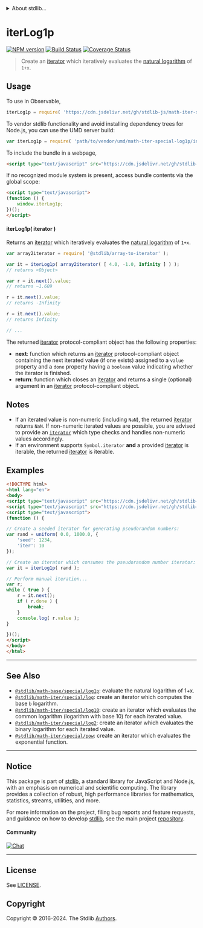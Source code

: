 <!--

@license Apache-2.0

Copyright (c) 2020 The Stdlib Authors.

Licensed under the Apache License, Version 2.0 (the "License");
you may not use this file except in compliance with the License.
You may obtain a copy of the License at

   http://www.apache.org/licenses/LICENSE-2.0

Unless required by applicable law or agreed to in writing, software
distributed under the License is distributed on an "AS IS" BASIS,
WITHOUT WARRANTIES OR CONDITIONS OF ANY KIND, either express or implied.
See the License for the specific language governing permissions and
limitations under the License.

-->


<details>
  <summary>
    About stdlib...
  </summary>
  <p>We believe in a future in which the web is a preferred environment for numerical computation. To help realize this future, we've built stdlib. stdlib is a standard library, with an emphasis on numerical and scientific computation, written in JavaScript (and C) for execution in browsers and in Node.js.</p>
  <p>The library is fully decomposable, being architected in such a way that you can swap out and mix and match APIs and functionality to cater to your exact preferences and use cases.</p>
  <p>When you use stdlib, you can be absolutely certain that you are using the most thorough, rigorous, well-written, studied, documented, tested, measured, and high-quality code out there.</p>
  <p>To join us in bringing numerical computing to the web, get started by checking us out on <a href="https://github.com/stdlib-js/stdlib">GitHub</a>, and please consider <a href="https://opencollective.com/stdlib">financially supporting stdlib</a>. We greatly appreciate your continued support!</p>
</details>

# iterLog1p

[![NPM version][npm-image]][npm-url] [![Build Status][test-image]][test-url] [![Coverage Status][coverage-image]][coverage-url] <!-- [![dependencies][dependencies-image]][dependencies-url] -->

> Create an [iterator][mdn-iterator-protocol] which iteratively evaluates the [natural logarithm][@stdlib/math/base/special/log1p] of `1+x`.

<!-- Section to include introductory text. Make sure to keep an empty line after the intro `section` element and another before the `/section` close. -->

<section class="intro">

</section>

<!-- /.intro -->

<!-- Package usage documentation. -->



<section class="usage">

## Usage

To use in Observable,

```javascript
iterLog1p = require( 'https://cdn.jsdelivr.net/gh/stdlib-js/math-iter-special-log1p@v0.2.0-umd/browser.js' )
```

To vendor stdlib functionality and avoid installing dependency trees for Node.js, you can use the UMD server build:

```javascript
var iterLog1p = require( 'path/to/vendor/umd/math-iter-special-log1p/index.js' )
```

To include the bundle in a webpage,

```html
<script type="text/javascript" src="https://cdn.jsdelivr.net/gh/stdlib-js/math-iter-special-log1p@v0.2.0-umd/browser.js"></script>
```

If no recognized module system is present, access bundle contents via the global scope:

```html
<script type="text/javascript">
(function () {
    window.iterLog1p;
})();
</script>
```

#### iterLog1p( iterator )

Returns an [iterator][mdn-iterator-protocol] which iteratively evaluates the [natural logarithm][@stdlib/math/base/special/log1p] of `1+x`.

```javascript
var array2iterator = require( '@stdlib/array-to-iterator' );

var it = iterLog1p( array2iterator( [ 4.0, -1.0, Infinity ] ) );
// returns <Object>

var r = it.next().value;
// returns ~1.609

r = it.next().value;
// returns -Infinity

r = it.next().value;
// returns Infinity

// ...
```

The returned [iterator][mdn-iterator-protocol] protocol-compliant object has the following properties:

-   **next**: function which returns an [iterator][mdn-iterator-protocol] protocol-compliant object containing the next iterated value (if one exists) assigned to a `value` property and a `done` property having a `boolean` value indicating whether the iterator is finished.
-   **return**: function which closes an [iterator][mdn-iterator-protocol] and returns a single (optional) argument in an [iterator][mdn-iterator-protocol] protocol-compliant object.

</section>

<!-- /.usage -->

<!-- Package usage notes. Make sure to keep an empty line after the `section` element and another before the `/section` close. -->

<section class="notes">

## Notes

-   If an iterated value is non-numeric (including `NaN`), the returned [iterator][mdn-iterator-protocol] returns `NaN`. If non-numeric iterated values are possible, you are advised to provide an [`iterator`][mdn-iterator-protocol] which type checks and handles non-numeric values accordingly.
-   If an environment supports `Symbol.iterator` **and** a provided [iterator][mdn-iterator-protocol] is iterable, the returned [iterator][mdn-iterator-protocol] is iterable.

</section>

<!-- /.notes -->

<!-- Package usage examples. -->

<section class="examples">

## Examples

<!-- eslint no-undef: "error" -->

```html
<!DOCTYPE html>
<html lang="en">
<body>
<script type="text/javascript" src="https://cdn.jsdelivr.net/gh/stdlib-js/random-iter-uniform@umd/browser.js"></script>
<script type="text/javascript" src="https://cdn.jsdelivr.net/gh/stdlib-js/math-iter-special-log1p@v0.2.0-umd/browser.js"></script>
<script type="text/javascript">
(function () {

// Create a seeded iterator for generating pseudorandom numbers:
var rand = uniform( 0.0, 1000.0, {
    'seed': 1234,
    'iter': 10
});

// Create an iterator which consumes the pseudorandom number iterator:
var it = iterLog1p( rand );

// Perform manual iteration...
var r;
while ( true ) {
    r = it.next();
    if ( r.done ) {
        break;
    }
    console.log( r.value );
}

})();
</script>
</body>
</html>
```

</section>

<!-- /.examples -->

<!-- Section to include cited references. If references are included, add a horizontal rule *before* the section. Make sure to keep an empty line after the `section` element and another before the `/section` close. -->

<section class="references">

</section>

<!-- /.references -->

<!-- Section for related `stdlib` packages. Do not manually edit this section, as it is automatically populated. -->

<section class="related">

* * *

## See Also

-   <span class="package-name">[`@stdlib/math-base/special/log1p`][@stdlib/math/base/special/log1p]</span><span class="delimiter">: </span><span class="description">evaluate the natural logarithm of 1+x.</span>
-   <span class="package-name">[`@stdlib/math-iter/special/log`][@stdlib/math/iter/special/log]</span><span class="delimiter">: </span><span class="description">create an iterator which computes the base `b` logarithm.</span>
-   <span class="package-name">[`@stdlib/math-iter/special/log10`][@stdlib/math/iter/special/log10]</span><span class="delimiter">: </span><span class="description">create an iterator which evaluates the common logarithm (logarithm with base 10) for each iterated value.</span>
-   <span class="package-name">[`@stdlib/math-iter/special/log2`][@stdlib/math/iter/special/log2]</span><span class="delimiter">: </span><span class="description">create an iterator which evaluates the binary logarithm for each iterated value.</span>
-   <span class="package-name">[`@stdlib/math-iter/special/pow`][@stdlib/math/iter/special/pow]</span><span class="delimiter">: </span><span class="description">create an iterator which evaluates the exponential function.</span>

</section>

<!-- /.related -->

<!-- Section for all links. Make sure to keep an empty line after the `section` element and another before the `/section` close. -->


<section class="main-repo" >

* * *

## Notice

This package is part of [stdlib][stdlib], a standard library for JavaScript and Node.js, with an emphasis on numerical and scientific computing. The library provides a collection of robust, high performance libraries for mathematics, statistics, streams, utilities, and more.

For more information on the project, filing bug reports and feature requests, and guidance on how to develop [stdlib][stdlib], see the main project [repository][stdlib].

#### Community

[![Chat][chat-image]][chat-url]

---

## License

See [LICENSE][stdlib-license].


## Copyright

Copyright &copy; 2016-2024. The Stdlib [Authors][stdlib-authors].

</section>

<!-- /.stdlib -->

<!-- Section for all links. Make sure to keep an empty line after the `section` element and another before the `/section` close. -->

<section class="links">

[npm-image]: http://img.shields.io/npm/v/@stdlib/math-iter-special-log1p.svg
[npm-url]: https://npmjs.org/package/@stdlib/math-iter-special-log1p

[test-image]: https://github.com/stdlib-js/math-iter-special-log1p/actions/workflows/test.yml/badge.svg?branch=v0.2.0
[test-url]: https://github.com/stdlib-js/math-iter-special-log1p/actions/workflows/test.yml?query=branch:v0.2.0

[coverage-image]: https://img.shields.io/codecov/c/github/stdlib-js/math-iter-special-log1p/main.svg
[coverage-url]: https://codecov.io/github/stdlib-js/math-iter-special-log1p?branch=main

<!--

[dependencies-image]: https://img.shields.io/david/stdlib-js/math-iter-special-log1p.svg
[dependencies-url]: https://david-dm.org/stdlib-js/math-iter-special-log1p/main

-->

[chat-image]: https://img.shields.io/gitter/room/stdlib-js/stdlib.svg
[chat-url]: https://app.gitter.im/#/room/#stdlib-js_stdlib:gitter.im

[stdlib]: https://github.com/stdlib-js/stdlib

[stdlib-authors]: https://github.com/stdlib-js/stdlib/graphs/contributors

[umd]: https://github.com/umdjs/umd
[es-module]: https://developer.mozilla.org/en-US/docs/Web/JavaScript/Guide/Modules

[deno-url]: https://github.com/stdlib-js/math-iter-special-log1p/tree/deno
[deno-readme]: https://github.com/stdlib-js/math-iter-special-log1p/blob/deno/README.md
[umd-url]: https://github.com/stdlib-js/math-iter-special-log1p/tree/umd
[umd-readme]: https://github.com/stdlib-js/math-iter-special-log1p/blob/umd/README.md
[esm-url]: https://github.com/stdlib-js/math-iter-special-log1p/tree/esm
[esm-readme]: https://github.com/stdlib-js/math-iter-special-log1p/blob/esm/README.md
[branches-url]: https://github.com/stdlib-js/math-iter-special-log1p/blob/main/branches.md

[stdlib-license]: https://raw.githubusercontent.com/stdlib-js/math-iter-special-log1p/main/LICENSE

[mdn-iterator-protocol]: https://developer.mozilla.org/en-US/docs/Web/JavaScript/Reference/Iteration_protocols#The_iterator_protocol

<!-- <related-links> -->

[@stdlib/math/base/special/log1p]: https://github.com/stdlib-js/math-base-special-log1p/tree/umd

[@stdlib/math/iter/special/log]: https://github.com/stdlib-js/math-iter-special-log/tree/umd

[@stdlib/math/iter/special/log10]: https://github.com/stdlib-js/math-iter-special-log10/tree/umd

[@stdlib/math/iter/special/log2]: https://github.com/stdlib-js/math-iter-special-log2/tree/umd

[@stdlib/math/iter/special/pow]: https://github.com/stdlib-js/math-iter-special-pow/tree/umd

<!-- </related-links> -->

</section>

<!-- /.links -->
